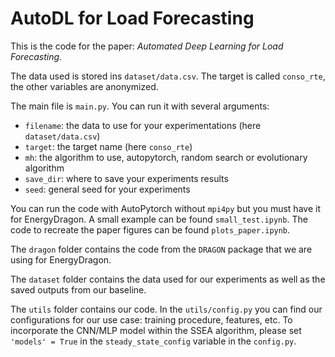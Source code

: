 # AutoDL for Load Forecasting

This is the code for the paper: *Automated Deep Learning for Load Forecasting*.


The data used is stored ins ```dataset/data.csv```. The target is called ```conso_rte```, the other variables are anonymized.

The main file is ```main.py```. You can run it with several arguments: 
* ```filename```: the data to use for your experimentations (here ```dataset/data.csv```)
* ```target```: the target name (here ```conso_rte```)
* ```mh```: the algorithm to use, autopytorch, random search or evolutionary algorithm
* ```save_dir```: where to save your experiments results
* ```seed```: general seed for your experiments

You can run the code with AutoPytorch without ```mpi4py``` but you must have it for EnergyDragon. A small example can be found ```small_test.ipynb```. The code to recreate the paper figures can be found ```plots_paper.ipynb```.

The ```dragon``` folder contains the code from the ```DRAGON``` package that we are using for EnergyDragon.

The ```dataset``` folder contains the data used for our experiments as well as the saved outputs from our baseline.

The ```utils``` folder contains our code. In the ```utils/config.py``` you can find our configurations for our use case: training procedure, features, etc. To incorporate the CNN/MLP model within the SSEA algorithm, please set ```'models' = True``` in the ```steady_state_config``` variable in the ```config.py```.
